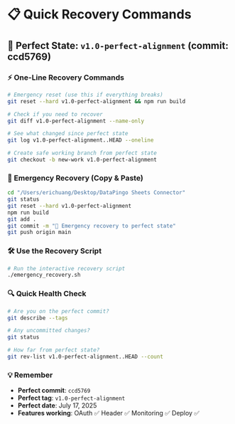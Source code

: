 # 📋 Quick Recovery Commands

## 🎯 Perfect State: `v1.0-perfect-alignment` (commit: ccd5769)

### ⚡ One-Line Recovery Commands

```bash
# Emergency reset (use this if everything breaks)
git reset --hard v1.0-perfect-alignment && npm run build

# Check if you need to recover
git diff v1.0-perfect-alignment --name-only

# See what changed since perfect state
git log v1.0-perfect-alignment..HEAD --oneline

# Create safe working branch from perfect state
git checkout -b new-work v1.0-perfect-alignment
```

### 🚨 Emergency Recovery (Copy & Paste)

```bash
cd "/Users/erichuang/Desktop/DataPingo Sheets Connector"
git status
git reset --hard v1.0-perfect-alignment
npm run build
git add .
git commit -m "🔄 Emergency recovery to perfect state"
git push origin main
```

### 🛠️ Use the Recovery Script

```bash
# Run the interactive recovery script
./emergency_recovery.sh
```

### 🔍 Quick Health Check

```bash
# Are you on the perfect commit?
git describe --tags

# Any uncommitted changes?
git status

# How far from perfect state?
git rev-list v1.0-perfect-alignment..HEAD --count
```

### 💡 Remember

- **Perfect commit**: `ccd5769`
- **Perfect tag**: `v1.0-perfect-alignment`  
- **Perfect date**: July 17, 2025
- **Features working**: OAuth ✅ Header ✅ Monitoring ✅ Deploy ✅
